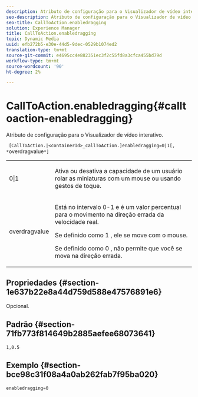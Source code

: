 ```yaml
---
description: Atributo de configuração para o Visualizador de vídeo interativo.
seo-description: Atributo de configuração para o Visualizador de vídeo interativo.
seo-title: CallToAction.enabledragging
solution: Experience Manager
title: CallToAction.enabledragging
topic: Dynamic Media
uuid: efb272b5-e30e-44d5-9dec-0529b1074ed2
translation-type: tm+mt
source-git-commit: e4695cc4e882351ec3f2c55fd8a3cfca455bd79d
workflow-type: tm+mt
source-wordcount: '90'
ht-degree: 2%

---
```



# CallToAction.enabledragging{#calltoaction-enabledragging}

Atributo de configuração para o Visualizador de vídeo interativo.

` [CallToAction.|<containerId>_callToAction.]enabledragging=0|1[, *`overdragvalue`*]`

<table id="table_441553CD34C94A58A9D7CBF772DEDDB6"> 
 <tbody> 
  <tr> 
   <td colname="col1"> <p> <span class="codeph"> 0|1  </span> </p> </td> 
   <td colname="col2"> <p> Ativa ou desativa a capacidade de um usuário rolar as miniaturas com um mouse ou usando gestos de toque. </p> </td> 
  </tr> 
  <tr> 
   <td colname="col1"> <p> <span class="codeph"> <span class="varname"> overdragvalue  </span> </span> </p> </td> 
   <td colname="col2"> <p> Está no intervalo <span class="codeph"> 0-1 </span> e é um valor percentual para o movimento na direção errada da velocidade real. </p> <p>Se definido como <span class="codeph"> 1 </span>, ele se move com o mouse. </p> <p>Se definido como <span class="codeph"> 0 </span>, não permite que você se mova na direção errada. </p> </td> 
  </tr> 
 </tbody> 
</table>

## Propriedades {#section-1e637b22e8a44d759d588e47576891e6}

Opcional.

## Padrão {#section-71fb773f814649b2885aefee68073641}

`1,0.5`

## Exemplo {#section-bce98c31f08a4a0ab262fab7f95ba020}

```
enabledragging=0
```

